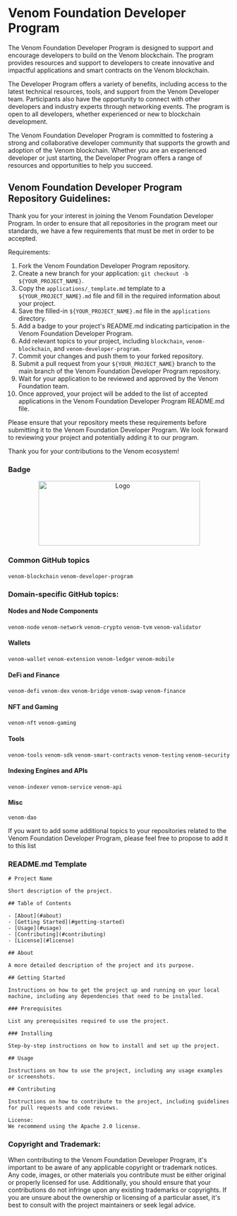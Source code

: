 # Venom Foundation Developer Program

The Venom Foundation Developer Program is designed to support and encourage developers to build on the Venom blockchain. The program provides resources and support to developers to create innovative and impactful applications and smart contracts on the Venom blockchain.

The Developer Program offers a variety of benefits, including access to the latest technical resources, tools, and support from the Venom Developer team. Participants also have the opportunity to connect with other developers and industry experts through networking events. The program is open to all developers, whether experienced or new to blockchain development.

The Venom Foundation Developer Program is committed to fostering a strong and collaborative developer community that supports the growth and adoption of the Venom blockchain. Whether you are an experienced developer or just starting, the Developer Program offers a range of resources and opportunities to help you succeed.

## Venom Foundation Developer Program Repository Guidelines:

Thank you for your interest in joining the Venom Foundation Developer Program. In order to ensure that all repositories in the program meet our standards, we have a few requirements that must be met in order to be accepted.

Requirements:

1. Fork the Venom Foundation Developer Program repository.
2. Create a new branch for your application: `git checkout -b ${YOUR_PROJECT_NAME}`.
3. Copy the `applications/_template.md` template to a `${YOUR_PROJECT_NAME}.md` file and fill in the required information about your project.
4. Save the filled-in `${YOUR_PROJECT_NAME}.md` file in the `applications` directory.
5. Add a badge to your project's README.md indicating participation in the Venom Foundation Developer Program.
6. Add relevant topics to your project, including `blockchain`, `venom-blockchain`, and `venom-developer-program`.
7. Commit your changes and push them to your forked repository.
8. Submit a pull request from your `${YOUR_PROJECT_NAME}` branch to the main branch of the Venom Foundation Developer Program repository.
9. Wait for your application to be reviewed and approved by the Venom Foundation team.
10. Once approved, your project will be added to the list of accepted applications in the Venom Foundation Developer Program README.md file.

Please ensure that your repository meets these requirements before submitting it to the Venom Foundation Developer Program. We look forward to reviewing your project and potentially adding it to our program.

Thank you for your contributions to the Venom ecosystem!

### Badge

<p align="center">
  <a href="https://github.com/venom-blockchain/developer-program">
    <img src="https://raw.githubusercontent.com/venom-blockchain/developer-program/main/vf-dev-program.png" alt="Logo" width="366.8" height="146.4">
  </a>
</p>

### Common GitHub topics

`venom-blockchain` `venom-developer-program`

### Domain-specific GitHub topics:

#### Nodes and Node Components

`venom-node` `venom-network` `venom-crypto` `venom-tvm` `venom-validator`

#### Wallets

`venom-wallet` `venom-extension` `venom-ledger` `venom-mobile`

#### DeFi and Finance

`venom-defi` `venom-dex` `venom-bridge` `venom-swap` `venom-finance`

#### NFT and Gaming

`venom-nft` `venom-gaming`

#### Tools

`venom-tools` `venom-sdk` `venom-smart-contracts` `venom-testing` `venom-security`

#### Indexing Engines and APIs

`venom-indexer` `venom-service` `venom-api`

#### Misc

`venom-dao`

If you want to add some additional topics to your repositories related to the Venom Foundation Developer Program, please feel free to propose to add it to this list

### README.md Template

```
# Project Name

Short description of the project.

## Table of Contents

- [About](#about)
- [Getting Started](#getting-started)
- [Usage](#usage)
- [Contributing](#contributing)
- [License](#license)

## About

A more detailed description of the project and its purpose.

## Getting Started

Instructions on how to get the project up and running on your local machine, including any dependencies that need to be installed.

### Prerequisites

List any prerequisites required to use the project.

### Installing

Step-by-step instructions on how to install and set up the project.

## Usage

Instructions on how to use the project, including any usage examples or screenshots.

## Contributing

Instructions on how to contribute to the project, including guidelines for pull requests and code reviews.

License:
We recommend using the Apache 2.0 license.
```

### Copyright and Trademark:

When contributing to the Venom Foundation Developer Program, it's important to be aware of any applicable copyright or trademark notices. Any code, images, or other materials you contribute must be either original or properly licensed for use. Additionally, you should ensure that your contributions do not infringe upon any existing trademarks or copyrights. If you are unsure about the ownership or licensing of a particular asset, it's best to consult with the project maintainers or seek legal advice.

